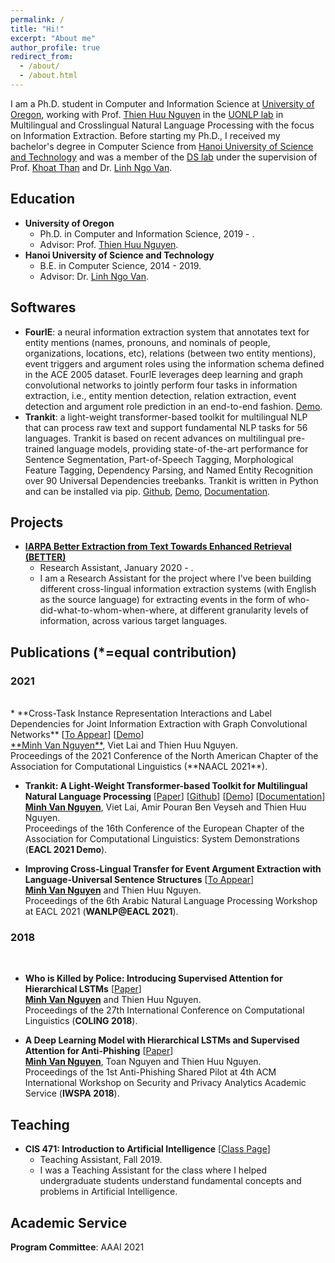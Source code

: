 ```yaml
---
permalink: /
title: "Hi!"
excerpt: "About me"
author_profile: true
redirect_from: 
  - /about/
  - /about.html
---
```


I am a Ph.D. student in Computer and Information Science at [University of Oregon](https://www.uoregon.edu/), working with Prof. [Thien Huu Nguyen](https://ix.cs.uoregon.edu/~thien/) in the [UONLP lab](http://nlp.uoregon.edu/) in Multilingual and Crosslingual Natural Language Processing with the focus on Information Extraction. Before starting my Ph.D., I received my bachelor's degree in Computer Science from [Hanoi University of Science and Technology](https://en.hust.edu.vn/home) and was a member of the [DS lab](http://ds.soict.hust.edu.vn/) under the supervision of Prof. [Khoat Than](https://users.soict.hust.edu.vn/khoattq/) and Dr. [Linh Ngo Van](https://users.soict.hust.edu.vn/linhnv/).

Education
------
  * **University of Oregon**
    * Ph.D. in Computer and Information Science, 2019 - .
    * Advisor: Prof. [Thien Huu Nguyen](https://ix.cs.uoregon.edu/~thien/).
  * **Hanoi University of Science and Technology**
    * B.E. in Computer Science, 2014 - 2019.
    * Advisor: Dr. [Linh Ngo Van](https://users.soict.hust.edu.vn/linhnv/).


Softwares
------
   * **FourIE**: a neural information extraction system that annotates text for entity mentions (names, pronouns, and nominals of people, organizations, locations, etc), relations (between two entity mentions), event triggers and argument roles using the information schema defined in the ACE 2005 dataset. FourIE leverages deep learning and graph convolutional networks to jointly perform four tasks in information extraction, i.e., entity mention detection, relation extraction, event detection and argument role prediction in an end-to-end fashion. [Demo](http://nlp.uoregon.edu/fourie).
   * **Trankit**: a light-weight transformer-based toolkit for multilingual NLP that can process raw text and support fundamental NLP tasks for 56 languages. Trankit is based on recent advances on multilingual pre-trained language models, providing state-of-the-art performance for Sentence Segmentation, Part-of-Speech Tagging, Morphological Feature Tagging, Dependency Parsing, and Named Entity Recognition over 90 Universal Dependencies treebanks. Trankit is written in Python and can be installed via pip. [Github](https://github.com/nlp-uoregon/trankit), [Demo](http://nlp.uoregon.edu/trankit), [Documentation](https://trankit.readthedocs.io/en/latest/).


Projects
------
   * [**IARPA Better Extraction from Text Towards Enhanced Retrieval (BETTER)**](https://www.iarpa.gov/index.php/research-programs/better)
     * Research Assistant, January 2020 - .
     * I am a Research Assistant for the project where I've been building different cross-lingual information extraction systems (with English as the source language) for extracting events in the form of who-did-what-to-whom-when-where, at different granularity levels of information, across various target languages.


Publications (*=equal contribution)
------

### 2021
<br>
* **Cross-Task Instance Representation Interactions and Label Dependencies for Joint Information Extraction with Graph Convolutional Networks** [<a href=''>To Appear</a>] [<a href='http://nlp.uoregon.edu/fourie'>Demo</a>]<br>
  <ins>**Minh Van Nguyen**</ins>, Viet Lai and Thien Huu Nguyen.<br>
  Proceedings of the 2021 Conference of the North American Chapter of the Association for Computational Linguistics (**NAACL 2021**).<br>

* **Trankit: A Light-Weight Transformer-based Toolkit for Multilingual Natural Language Processing** [<a href='https://arxiv.org/pdf/2101.03289.pdf'>Paper</a>] [<a href='https://github.com/nlp-uoregon/trankit'>Github</a>] [<a href='http://nlp.uoregon.edu/trankit'>Demo</a>] [<a href='https://trankit.readthedocs.io/en/latest/'>Documentation</a>]<br>
  <ins>**Minh Van Nguyen**</ins>, Viet Lai, Amir Pouran Ben Veyseh and Thien Huu Nguyen.<br>
  Proceedings of the 16th Conference of the European Chapter of the Association for Computational Linguistics: System Demonstrations (**EACL 2021 Demo**).<br>

* **Improving Cross-Lingual Transfer for Event Argument Extraction with Language-Universal Sentence Structures** [<a href=''>To Appear</a>]<br>
  <ins>**Minh Van Nguyen**</ins> and Thien Huu Nguyen.<br>
  Proceedings of the 6th Arabic Natural Language Processing Workshop at EACL 2021 (**WANLP@EACL 2021**).<br>
  
### 2018
<br>

* **Who is Killed by Police: Introducing Supervised Attention for Hierarchical LSTMs** [<a href='https://www.aclweb.org/anthology/C18-1193.pdf'>Paper</a>]<br>
  <ins>**Minh Van Nguyen**</ins> and Thien Huu Nguyen.<br>
  Proceedings of the 27th International Conference on Computational Linguistics (**COLING 2018**).<br>
  
* **A Deep Learning Model with Hierarchical LSTMs and Supervised Attention for Anti-Phishing** [<a href='https://arxiv.org/pdf/1805.01554.pdf'>Paper</a>]<br>
  <ins>**Minh Van Nguyen**</ins>, Toan Nguyen and Thien Huu Nguyen.<br>
  Proceedings of the 1st Anti-Phishing Shared Pilot at 4th ACM International Workshop on Security and Privacy Analytics Academic Service (**IWSPA 2018**).<br>
  

Teaching
------
* **CIS 471: Introduction to Artificial Intelligence** [<a href='https://classes.cs.uoregon.edu/19F/cis471/'>Class Page</a>]
  * Teaching Assistant, Fall 2019.
  * I was a Teaching Assistant for the class where I helped undergraduate students understand fundamental concepts and problems in Artificial Intelligence.
  
Academic Service
------
**Program Committee**: AAAI 2021
